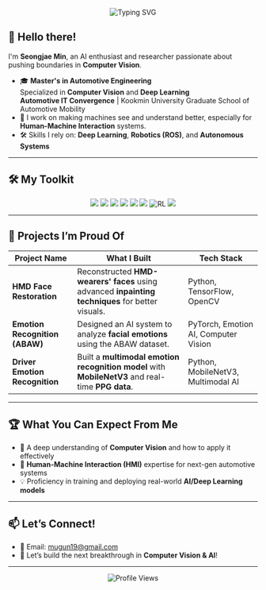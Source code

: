 <!-- Header Section -->
<p align="center">
  <img src="https://readme-typing-svg.herokuapp.com?font=JetBrains+Mono&duration=3500&color=blue&center=true&vCenter=true&lines=Welcome+to+My+GitHub!;Researcher+in+Computer+Vision+AI;Let's+build+something+great!" alt="Typing SVG">
</p>

## 👋 **Hello there!**
I'm **Seongjae Min**, an AI enthusiast and researcher passionate about pushing boundaries in **Computer Vision**.

- 🎓 **Master's in Automotive Engineering**  
   Specialized in **Computer Vision** and **Deep Learning**  
   **Automotive IT Convergence** | Kookmin University Graduate School of Automotive Mobility  
- 🧠 I work on making machines see and understand better, especially for **Human-Machine Interaction** systems.  
- 🛠️ Skills I rely on: **Deep Learning**, **Robotics (ROS)**, and **Autonomous Systems**  

---

## 🛠️ **My Toolkit**
<p align="center">
  <img src="https://img.shields.io/badge/Python-3776AB?style=flat&logo=python&logoColor=white">
  <img src="https://img.shields.io/badge/TensorFlow-FF6F00?style=flat&logo=tensorflow&logoColor=white">
  <img src="https://img.shields.io/badge/PyTorch-EE4C2C?style=flat&logo=pytorch&logoColor=white">
  <img src="https://img.shields.io/badge/OpenCV-5C3EE8?style=flat&logo=opencv&logoColor=white">
  <img src="https://img.shields.io/badge/ROS-22314E?style=flat&logo=ros&logoColor=white">
  <img src="https://img.shields.io/badge/ComputerVision-AF69EE?style=flat&logo=neuralnetwork&logoColor=white">
  <img src="https://img.shields.io/badge/ReinforcementLearning-00A2E8?style=flat&logo=data:image/png;base64,..." alt="RL">
  <img src="https://img.shields.io/badge/ImitationLearning-8B008B?style=flat&logo=deep-learning&logoColor=white">
</p>

---

## 🚀 **Projects I’m Proud Of**
| **Project Name**                 | **What I Built**                                                                                   | **Tech Stack**                          |
|----------------------------------|----------------------------------------------------------------------------------------------------|----------------------------------------|
| **HMD Face Restoration**         | Reconstructed **HMD-wearers' faces** using advanced **inpainting techniques** for better visuals.  | Python, TensorFlow, OpenCV              |
| **Emotion Recognition (ABAW)**   | Designed an AI system to analyze **facial emotions** using the ABAW dataset.                       | PyTorch, Emotion AI, Computer Vision    |
| **Driver Emotion Recognition**   | Built a **multimodal emotion recognition model** with **MobileNetV3** and real-time **PPG data**.  | Python, MobileNetV3, Multimodal AI      |

---

## 🏆 **What You Can Expect From Me**
- 📸 A deep understanding of **Computer Vision** and how to apply it effectively  
- 🚗 **Human-Machine Interaction (HMI)** expertise for next-gen automotive systems  
- 💡 Proficiency in training and deploying real-world **AI/Deep Learning models**  

---

## 📫 **Let’s Connect!**
- 📧 Email: [mugun19@gmail.com](mailto:mugun19@gmail.com)  
- 🚀 Let’s build the next breakthrough in **Computer Vision & AI**!  

---

<p align="center">
  <img src="https://komarev.com/ghpvc/?username=msjae&label=Profile+Views&color=brightgreen" alt="Profile Views">
</p>
